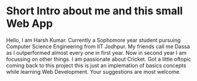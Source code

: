 # Short Intro about me and this small Web App
Hello, I am Harsh Kumar. Currently a Sophomore year student pursuing Computer Science Engineering from IIT Jodhpur. My friends call me Dassa as I outperformed almost every one in first year. Now in second year I am focussing on other things. I am passionate about Cricket. Got a little oftopic coming back to this project this is just an implemation of basics concepts while learning Web Development. Your suggestions are most welcome.

